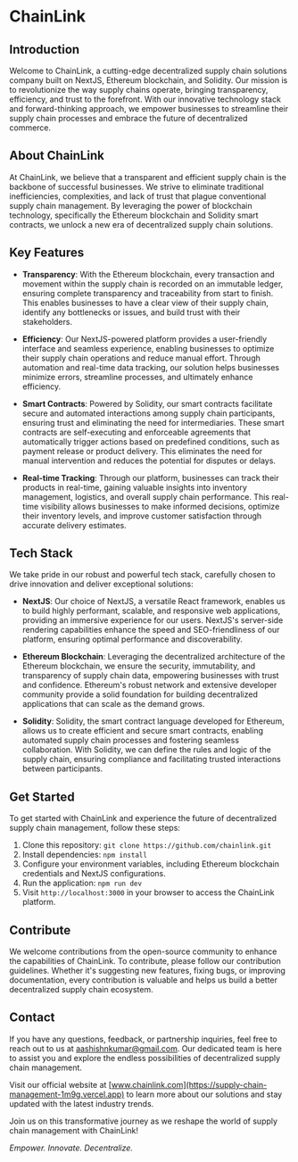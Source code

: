 # ChainLink

## Introduction

Welcome to ChainLink, a cutting-edge decentralized supply chain solutions company built on NextJS, Ethereum blockchain, and Solidity. Our mission is to revolutionize the way supply chains operate, bringing transparency, efficiency, and trust to the forefront. With our innovative technology stack and forward-thinking approach, we empower businesses to streamline their supply chain processes and embrace the future of decentralized commerce.

## About ChainLink

At ChainLink, we believe that a transparent and efficient supply chain is the backbone of successful businesses. We strive to eliminate traditional inefficiencies, complexities, and lack of trust that plague conventional supply chain management. By leveraging the power of blockchain technology, specifically the Ethereum blockchain and Solidity smart contracts, we unlock a new era of decentralized supply chain solutions.

## Key Features

- **Transparency**: With the Ethereum blockchain, every transaction and movement within the supply chain is recorded on an immutable ledger, ensuring complete transparency and traceability from start to finish. This enables businesses to have a clear view of their supply chain, identify any bottlenecks or issues, and build trust with their stakeholders.

- **Efficiency**: Our NextJS-powered platform provides a user-friendly interface and seamless experience, enabling businesses to optimize their supply chain operations and reduce manual effort. Through automation and real-time data tracking, our solution helps businesses minimize errors, streamline processes, and ultimately enhance efficiency.

- **Smart Contracts**: Powered by Solidity, our smart contracts facilitate secure and automated interactions among supply chain participants, ensuring trust and eliminating the need for intermediaries. These smart contracts are self-executing and enforceable agreements that automatically trigger actions based on predefined conditions, such as payment release or product delivery. This eliminates the need for manual intervention and reduces the potential for disputes or delays.

- **Real-time Tracking**: Through our platform, businesses can track their products in real-time, gaining valuable insights into inventory management, logistics, and overall supply chain performance. This real-time visibility allows businesses to make informed decisions, optimize their inventory levels, and improve customer satisfaction through accurate delivery estimates.

## Tech Stack

We take pride in our robust and powerful tech stack, carefully chosen to drive innovation and deliver exceptional solutions:

- **NextJS**: Our choice of NextJS, a versatile React framework, enables us to build highly performant, scalable, and responsive web applications, providing an immersive experience for our users. NextJS's server-side rendering capabilities enhance the speed and SEO-friendliness of our platform, ensuring optimal performance and discoverability.

- **Ethereum Blockchain**: Leveraging the decentralized architecture of the Ethereum blockchain, we ensure the security, immutability, and transparency of supply chain data, empowering businesses with trust and confidence. Ethereum's robust network and extensive developer community provide a solid foundation for building decentralized applications that can scale as the demand grows.

- **Solidity**: Solidity, the smart contract language developed for Ethereum, allows us to create efficient and secure smart contracts, enabling automated supply chain processes and fostering seamless collaboration. With Solidity, we can define the rules and logic of the supply chain, ensuring compliance and facilitating trusted interactions between participants.

## Get Started

To get started with ChainLink and experience the future of decentralized supply chain management, follow these steps:

1. Clone this repository: `git clone https://github.com/chainlink.git`
2. Install dependencies: `npm install`
3. Configure your environment variables, including Ethereum blockchain credentials and NextJS configurations.
4. Run the application: `npm run dev`
5. Visit `http://localhost:3000` in your browser to access the ChainLink platform.

## Contribute

We welcome contributions from the open-source community to enhance the capabilities of ChainLink. To contribute, please follow our contribution guidelines. Whether it's suggesting new features, fixing bugs, or improving documentation, every contribution is valuable and helps us build a better decentralized supply chain ecosystem.

## Contact

If you have any questions, feedback, or partnership inquiries, feel free to reach out to us at aashishnkumar@gmail.com. Our dedicated team is here to assist you and explore the endless possibilities of decentralized supply chain management.

Visit our official website at [www.chainlink.com](https://supply-chain-management-1m9g.vercel.app) to learn more about our solutions and stay updated with the latest industry trends.

Join us on this transformative journey as we reshape the world of supply chain management with ChainLink!

*Empower. Innovate. Decentralize.*
